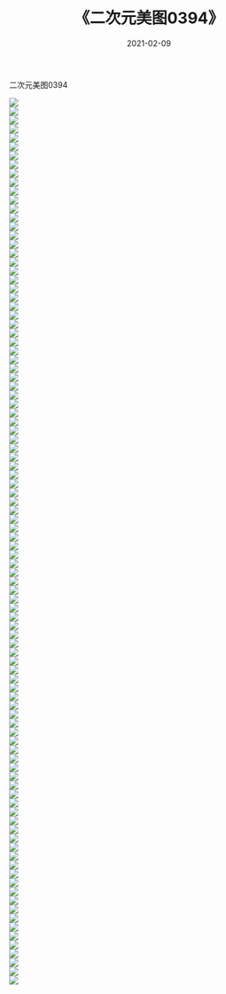 ﻿---
layout: post
title:  《二次元美图0394》
date:   2021-02-09
img: http://imgx.orgx.ga/二次元/2021/二次元美图0394/000.jpg
categories: [美女, 清纯, 唯美]
---

二次元美图0394

 ![](http://imgx.orgx.ga/二次元/2021/二次元美图0394/001.jpg) <br>![](http://imgx.orgx.ga/二次元/2021/二次元美图0394/002.jpg) <br>![](http://imgx.orgx.ga/二次元/2021/二次元美图0394/003.jpg) <br>![](http://imgx.orgx.ga/二次元/2021/二次元美图0394/004.jpg) <br>![](http://imgx.orgx.ga/二次元/2021/二次元美图0394/005.jpg) <br>![](http://imgx.orgx.ga/二次元/2021/二次元美图0394/006.jpg) <br>![](http://imgx.orgx.ga/二次元/2021/二次元美图0394/007.jpg) <br>![](http://imgx.orgx.ga/二次元/2021/二次元美图0394/008.jpg) <br>![](http://imgx.orgx.ga/二次元/2021/二次元美图0394/009.jpg) <br>![](http://imgx.orgx.ga/二次元/2021/二次元美图0394/010.jpg) <br>![](http://imgx.orgx.ga/二次元/2021/二次元美图0394/011.jpg) <br>![](http://imgx.orgx.ga/二次元/2021/二次元美图0394/012.jpg) <br>![](http://imgx.orgx.ga/二次元/2021/二次元美图0394/013.jpg) <br>![](http://imgx.orgx.ga/二次元/2021/二次元美图0394/014.jpg) <br>![](http://imgx.orgx.ga/二次元/2021/二次元美图0394/015.jpg) <br>![](http://imgx.orgx.ga/二次元/2021/二次元美图0394/016.jpg) <br>![](http://imgx.orgx.ga/二次元/2021/二次元美图0394/017.jpg) <br>![](http://imgx.orgx.ga/二次元/2021/二次元美图0394/018.jpg) <br>![](http://imgx.orgx.ga/二次元/2021/二次元美图0394/019.jpg) <br>![](http://imgx.orgx.ga/二次元/2021/二次元美图0394/020.jpg) <br>![](http://imgx.orgx.ga/二次元/2021/二次元美图0394/021.jpg) <br>![](http://imgx.orgx.ga/二次元/2021/二次元美图0394/022.jpg) <br>![](http://imgx.orgx.ga/二次元/2021/二次元美图0394/023.jpg) <br>![](http://imgx.orgx.ga/二次元/2021/二次元美图0394/024.jpg) <br>![](http://imgx.orgx.ga/二次元/2021/二次元美图0394/025.jpg) <br>![](http://imgx.orgx.ga/二次元/2021/二次元美图0394/026.jpg) <br>![](http://imgx.orgx.ga/二次元/2021/二次元美图0394/027.jpg) <br>![](http://imgx.orgx.ga/二次元/2021/二次元美图0394/028.jpg) <br>![](http://imgx.orgx.ga/二次元/2021/二次元美图0394/029.jpg) <br>![](http://imgx.orgx.ga/二次元/2021/二次元美图0394/030.jpg) <br>![](http://imgx.orgx.ga/二次元/2021/二次元美图0394/031.jpg) <br>![](http://imgx.orgx.ga/二次元/2021/二次元美图0394/032.jpg) <br>![](http://imgx.orgx.ga/二次元/2021/二次元美图0394/033.jpg) <br>![](http://imgx.orgx.ga/二次元/2021/二次元美图0394/034.jpg) <br>![](http://imgx.orgx.ga/二次元/2021/二次元美图0394/035.jpg) <br>![](http://imgx.orgx.ga/二次元/2021/二次元美图0394/036.jpg) <br>![](http://imgx.orgx.ga/二次元/2021/二次元美图0394/037.jpg) <br>![](http://imgx.orgx.ga/二次元/2021/二次元美图0394/038.jpg) <br>![](http://imgx.orgx.ga/二次元/2021/二次元美图0394/039.jpg) <br>![](http://imgx.orgx.ga/二次元/2021/二次元美图0394/040.jpg) <br>![](http://imgx.orgx.ga/二次元/2021/二次元美图0394/041.jpg) <br>![](http://imgx.orgx.ga/二次元/2021/二次元美图0394/042.jpg) <br>![](http://imgx.orgx.ga/二次元/2021/二次元美图0394/043.jpg) <br>![](http://imgx.orgx.ga/二次元/2021/二次元美图0394/044.jpg) <br>![](http://imgx.orgx.ga/二次元/2021/二次元美图0394/045.jpg) <br>![](http://imgx.orgx.ga/二次元/2021/二次元美图0394/046.jpg) <br>![](http://imgx.orgx.ga/二次元/2021/二次元美图0394/047.jpg) <br>![](http://imgx.orgx.ga/二次元/2021/二次元美图0394/048.jpg) <br>![](http://imgx.orgx.ga/二次元/2021/二次元美图0394/049.jpg) <br>![](http://imgx.orgx.ga/二次元/2021/二次元美图0394/050.jpg) <br>![](http://imgx.orgx.ga/二次元/2021/二次元美图0394/051.jpg) <br>![](http://imgx.orgx.ga/二次元/2021/二次元美图0394/052.jpg) <br>![](http://imgx.orgx.ga/二次元/2021/二次元美图0394/053.jpg) <br>![](http://imgx.orgx.ga/二次元/2021/二次元美图0394/054.jpg) <br>![](http://imgx.orgx.ga/二次元/2021/二次元美图0394/055.jpg) <br>![](http://imgx.orgx.ga/二次元/2021/二次元美图0394/056.jpg) <br>![](http://imgx.orgx.ga/二次元/2021/二次元美图0394/057.jpg) <br>![](http://imgx.orgx.ga/二次元/2021/二次元美图0394/058.jpg) <br>![](http://imgx.orgx.ga/二次元/2021/二次元美图0394/059.jpg) <br>![](http://imgx.orgx.ga/二次元/2021/二次元美图0394/060.jpg) <br>![](http://imgx.orgx.ga/二次元/2021/二次元美图0394/061.jpg) <br>![](http://imgx.orgx.ga/二次元/2021/二次元美图0394/062.jpg) <br>![](http://imgx.orgx.ga/二次元/2021/二次元美图0394/063.jpg) <br>![](http://imgx.orgx.ga/二次元/2021/二次元美图0394/064.jpg) <br>![](http://imgx.orgx.ga/二次元/2021/二次元美图0394/065.jpg) <br>![](http://imgx.orgx.ga/二次元/2021/二次元美图0394/066.jpg) <br>![](http://imgx.orgx.ga/二次元/2021/二次元美图0394/067.jpg) <br>![](http://imgx.orgx.ga/二次元/2021/二次元美图0394/068.jpg) <br>![](http://imgx.orgx.ga/二次元/2021/二次元美图0394/069.jpg) <br>![](http://imgx.orgx.ga/二次元/2021/二次元美图0394/070.jpg) <br>![](http://imgx.orgx.ga/二次元/2021/二次元美图0394/071.jpg) <br>![](http://imgx.orgx.ga/二次元/2021/二次元美图0394/072.jpg) <br>![](http://imgx.orgx.ga/二次元/2021/二次元美图0394/073.jpg) <br>![](http://imgx.orgx.ga/二次元/2021/二次元美图0394/074.jpg) <br>![](http://imgx.orgx.ga/二次元/2021/二次元美图0394/075.jpg) <br>![](http://imgx.orgx.ga/二次元/2021/二次元美图0394/076.jpg) <br>![](http://imgx.orgx.ga/二次元/2021/二次元美图0394/077.jpg) <br>![](http://imgx.orgx.ga/二次元/2021/二次元美图0394/078.jpg) <br>![](http://imgx.orgx.ga/二次元/2021/二次元美图0394/079.jpg) <br>![](http://imgx.orgx.ga/二次元/2021/二次元美图0394/080.jpg) <br>![](http://imgx.orgx.ga/二次元/2021/二次元美图0394/081.jpg) <br>![](http://imgx.orgx.ga/二次元/2021/二次元美图0394/082.jpg) <br>![](http://imgx.orgx.ga/二次元/2021/二次元美图0394/083.jpg) <br>![](http://imgx.orgx.ga/二次元/2021/二次元美图0394/084.jpg) <br>![](http://imgx.orgx.ga/二次元/2021/二次元美图0394/085.jpg) <br>![](http://imgx.orgx.ga/二次元/2021/二次元美图0394/086.jpg) <br>![](http://imgx.orgx.ga/二次元/2021/二次元美图0394/087.jpg) <br>![](http://imgx.orgx.ga/二次元/2021/二次元美图0394/088.jpg) <br>![](http://imgx.orgx.ga/二次元/2021/二次元美图0394/089.jpg) <br>![](http://imgx.orgx.ga/二次元/2021/二次元美图0394/090.jpg) <br>![](http://imgx.orgx.ga/二次元/2021/二次元美图0394/091.jpg) <br>![](http://imgx.orgx.ga/二次元/2021/二次元美图0394/092.jpg) <br>![](http://imgx.orgx.ga/二次元/2021/二次元美图0394/093.jpg) <br>![](http://imgx.orgx.ga/二次元/2021/二次元美图0394/094.jpg) <br>![](http://imgx.orgx.ga/二次元/2021/二次元美图0394/095.jpg) <br>![](http://imgx.orgx.ga/二次元/2021/二次元美图0394/096.jpg) <br>![](http://imgx.orgx.ga/二次元/2021/二次元美图0394/097.jpg) <br>![](http://imgx.orgx.ga/二次元/2021/二次元美图0394/098.jpg) <br>![](http://imgx.orgx.ga/二次元/2021/二次元美图0394/099.jpg) <br>![](http://imgx.orgx.ga/二次元/2021/二次元美图0394/100.jpg) <br>